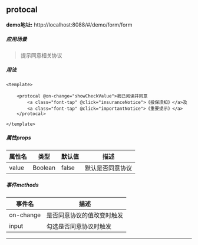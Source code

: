 ## protocal

**demo地址:**  http://localhost:8088/#/demo/form/form

##### 应用场景
> 提示同意相关协议

##### 用法
```
<template>

    <protocal @on-change="showCheckValue">我已阅读并同意
        <a class="font-tap" @click="insuranceNotice">《投保须知》</a>及
        <a class="font-tap" @click="importantNotice">《重要提示》</a>
    </protocal>
    
</template>

```

##### 属性props
属性名| 类型| 默认值| 描述
---|---|---|---
value | Boolean| false | 默认是否同意协议

##### 事件methods
事件名|  描述
---|---
on-change | 是否同意协议的值改变时触发
input | 勾选是否同意协议时触发



> 
---